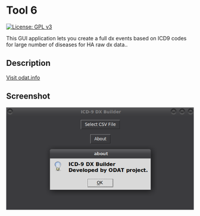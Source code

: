 # Tool 6

[![License: GPL v3](https://img.shields.io/badge/License-GPLv3-blue.svg)](https://www.gnu.org/licenses/gpl-3.0)

This GUI application lets you create a full dx events based on ICD9 codes for large number of diseases for HA raw dx data..

## Description

[Visit odat.info](https://odat.info)

## Screenshot

![Application Screenshot](screen.png)
